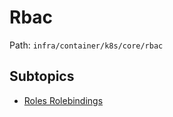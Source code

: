 # Rbac

Path: `infra/container/k8s/core/rbac`

## Subtopics
- [Roles Rolebindings](./roles_rolebindings/README.md)
